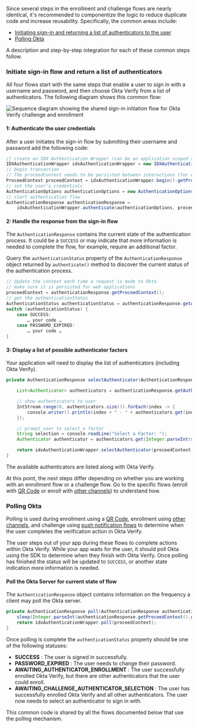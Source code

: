 Since several steps in the enrollment and challenge flows are nearly identical, it's recommended to componentize the logic to reduce duplicate code and increase reusability. Specifically, the common areas include:

* [Initiating sign-in and returning a list of authenticators to the user](#initiate-sign-in-and-return-a-list-of-authenticators)
* [Polling Okta](#polling-okta)

A description and step-by-step integration for each of these common steps follow.

### Initiate sign-in flow and return a list of authenticators

All four flows start with the same steps that enable a user to sign in with a username and password, and then choose Okta Verify from a list of authenticators. The following diagram shows this common flow:

<div class="common-image-format">

![Sequence diagram showing the shared sign-in initiation flow for Okta Verify challenge and enrollment](/img/authenticators/java-authenticators-okta-verify-shared-code-initiate-signin.png "All steps in the shared sign-in flow")

</div>

#### 1: Authenticate the user credentials

After a user initiates the sign-in flow by submitting their username and password add the following code:

```java
// create an IDX Authentication Wrapper (can be an application scoped singleton)
IDXAuthenticationWrapper idxAuthenticationWrapper = new IDXAuthenticationWrapper();
// begin transaction
// The proceedContext needs to be persisted between interactions (for example, stored in a HttpSession for web apps)
ProceedContext proceedContext = idxAuthenticationWrapper.begin().getProceedContext();  // TODO this needs request context
// set the user's credentials
AuthenticationOptions authenticationOptions = new AuthenticationOptions(username, password);
// start authentication flow
AuthenticationResponse authenticationResponse =
    idxAuthenticationWrapper.authenticate(authenticationOptions, proceedContext);
```

#### 2: Handle the response from the sign-in flow

The `AuthenticationResponse` contains the current state of the authentication process. It could be a `SUCCESS` or may indicate that more information is needed to complete the flow, for example, require an additional factor.

Query the `authenticationStatus` property of the `AuthenticationResponse` object returned by `authenticate()` method to discover the current status of the authentication process.

```java
// Update the context each time a request is made to Okta
// make sure it is persisted for web applications
proceedContext = authenticationResponse.getProceedContext();
// get the authenticationStatus
AuthenticationStatus authenticationStatus = authenticationResponse.getAuthenticationStatus();
switch (authenticationStatus) {
    case SUCCESS:
        … your code …
    case PASSWORD_EXPIRED:
        … your code …
}
```

#### 3: Display a list of possible authenticator factors

Your application will need to display the list of authenticators (including Okta Verify).

```java
private AuthenticationResponse selectAuthenticator(AuthenticationResponse authenticationResponse) {

    List<Authenticator> authenticators = authenticationResponse.getAuthenticators();

    // show authenticators to user
    IntStream.range(0, authenticators.size()).forEach(index -> {
        console.writer().println(index + " - " + authenticators.get(index).getLabel());
    });

    // prompt user to select a factor
    String selection = console.readLine("Select a Factor: ");
    Authenticator authenticator = authenticators.get(Integer.parseInt(selection));

    return idxAuthenticationWrapper.selectAuthenticator(proceedContext,  authenticator);
}
```

The available authenticators are listed along with Okta Verify.

At this point, the next steps differ depending on whether you are working with an enrollment flow or a challenge flow. Go to the specific flows (enroll with [QR Code](#integrate-enrollment-using-qr-code) or enroll with [other channels](#integrate-enrollment-using-other-channels)) to understand how.

### Polling Okta

Polling is used during enrollment using a [QR Code](#integrate-enrollment-using-qr-code), enrollment using [other channels](#integrate-enrollment-using-other-channels), and challenge using [push notification flows](#integrate-challenge-using-push-notification-option) to determine when the user completes the verification action in Okta Verify.

The user steps out of your app during these flows to complete actions within Okta Verify. While your app waits for the user, it should poll Okta using the SDK to determine when they finish with Okta Verify. Once polling has finished the status will be updated to `SUCCESS`, or another state indication more information is needed.

#### Poll the Okta Server for current state of flow

The `AuthenticationResponse` object contains information on the frequency a client may poll the Okta server.

```java
private AuthenticationResponse poll(AuthenticationResponse authenticationResponse) {
    sleep(Integer.parseInt(authenticationResponse.getProceedContext().getRefresh())); // TODO this string typing should be fixed in: https://github.com/okta/okta-idx-java/issues/316
    return idxAuthenticationWrapper.poll(proceedContext);
}
```
Once polling is complete the `authenticationStatus` property should be one of the following statuses:

* **SUCCESS** : The user is signed in successfully.
* **PASSWORD_EXPIRED** : The user needs to change their password.
* **AWAITING_AUTHENTICATOR_ENROLLMENT** : The user successfully enrolled Okta Verify, but there are other authenticators that the user could enroll.
* **AWAITING_CHALLENGE_AUTHENTICATOR_SELECTION** : The user has successfully enrolled Okta Verify and all other authenticators. The user now needs to select an authenticator to sign in with.

This common code is shared by all the flows documented below that use the polling mechanism.

